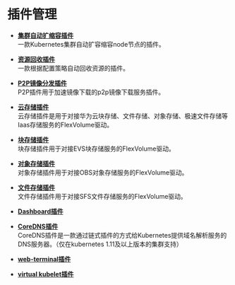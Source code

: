 # 插件管理<a name="cce_01_0064"></a>

-   **[集群自动扩缩容插件](集群自动扩缩容插件.md)**  
一款Kubernetes集群自动扩容缩容node节点的插件。
-   **[资源回收插件](资源回收插件.md)**  
一款根据配置策略自动回收资源的插件。
-   **[P2P镜像分发插件](P2P镜像分发插件.md)**  
P2P插件用于加速镜像下载的p2p镜像下载服务插件。
-   **[云存储插件](云存储插件.md)**  
云存储插件是用于对接华为云块存储、文件存储、对象存储、极速文件存储等Iaas存储服务的FlexVolume驱动。
-   **[块存储插件](块存储插件.md)**  
块存储插件用于对接EVS块存储服务的FlexVolume驱动。
-   **[对象存储插件](对象存储插件.md)**  
对象存储插件用于对接OBS对象存储服务的FlexVolume驱动。
-   **[文件存储插件](文件存储插件.md)**  
文件存储插件用于对接SFS文件存储服务的FlexVolume驱动。
-   **[Dashboard插件](Dashboard插件.md)**  

-   **[CoreDNS插件](CoreDNS插件.md)**  
CoreDNS插件是一款通过链式插件的方式给Kubernetes提供域名解析服务的DNS服务器。（仅在kubernetes 1.11及以上版本的集群支持）
-   **[web-terminal插件](web-terminal插件.md)**  

-   **[virtual kubelet插件](virtual-kubelet插件.md)**  


